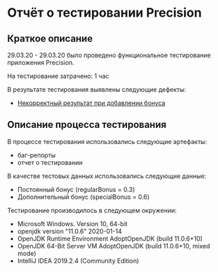 # Отчёт о тестировании Precision

## Краткое описание

29.03.20 - 29.03.20 было проведено функциональное тестирование приложения Precision.

На тестирование затрачено: 1 час

В результате тестирования выявлены следующие дефекты:
* [Некорректный результат при добавлении бонуса](https://github.com/Ann-Zol/java-qa-2.2/issues/1)

## Описание процесса тестирования

В процессе тестирования использовались следующие артефакты:
* баг-репорты
* отчет о тестировании


В качестве тестовых данных использовались следующие данные:
* Постоянный бонус (regularBonus = 0.3)
* Дополнительный бонус (specialBonus = 0.6)

Тестирование производилось в следующем окружении:
* Microsoft Windows. Version 10, 64-bit
* openjdk version "11.0.6" 2020-01-14
* OpenJDK Runtime Environment AdoptOpenJDK (build 11.0.6+10)
* OpenJDK 64-Bit Server VM AdoptOpenJDK (build 11.0.6+10, mixed mode)
* IntelliJ IDEA 2019.2.4 (Community Edition)